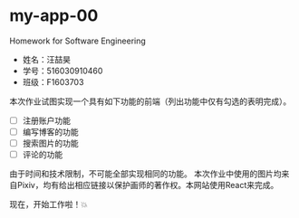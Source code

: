# my-app-00
Homework for Software Engineering

- 姓名：汪喆昊
- 学号：516030910460
- 班级：F1603703

本次作业试图实现一个具有如下功能的前端（列出功能中仅有勾选的表明完成）。

- [ ] 注册账户功能
- [ ] 编写博客的功能
- [ ] 搜索图片的功能
- [ ] 评论的功能

由于时间和技术限制，不可能全部实现相同的功能。
本次作业中使用的图片均来自Pixiv，均有给出相应链接以保护画师的著作权。本网站使用React来完成。

现在，开始工作啦！:boom: